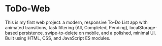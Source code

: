 # ToDo-Web
This is my first web project: a modern, responsive To-Do List app with animated transitions, task filtering (All, Completed, Pending), localStorage-based persistence, swipe-to-delete on mobile, and a polished, minimal UI. Built using HTML, CSS, and JavaScript ES modules.
